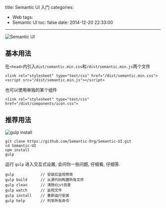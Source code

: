 title: Semantic UI 入门
categories:
  - Web
tags:
  - Semantic UI
toc: false
date: 2014-12-20 22:33:00
---

![Semantic UI](/assets/semantic-ui/logo.png)

## 基本用法

在`<head>`内引入`dist/semantic.min.css`和`/dist/semantic.min.js`两个文件

```
<link rel="stylesheet" type="text/css" href="/dist/semantic.min.css">
<script src="/dist/semantic.min.js"></script>
```

也可以使用单独的某个组件

```
<link rel="stylesheet" type="text/css" href="/dist/components/icon.css">
```

## 推荐用法

![gulp install](/assets/semantic-ui/gulp-install.gif)

```
git clone https://github.com/Semantic-Org/Semantic-UI.git
cd Semantic-UI
npm install
gulp
```

运行 `gulp` 进入交互式设置, 会问你一些问题, 仔细看, 仔细答.

```
gulp            // 安装后监视修改
gulp build      // 从源代码构建所有文件
gulp clean      // 清除dist目录
gulp watch      // 监视文件
gulp install    // 重新运行安装
gulp help       // 列举所有命令
```

